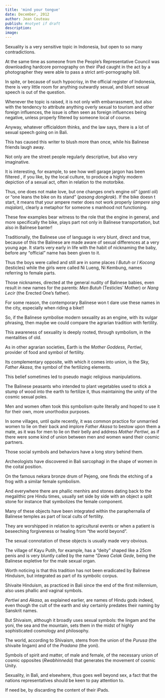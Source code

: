 ```yaml
---
title: 'mind your tongue'
date: December, 2012
author: Jean Couteau
publish: #notyet if draft
description:
image:
---
```

Sexuality is a very sensitive topic in Indonesia, but open to so many contradictions.

At the same time as someone from the People’s Representative Council was downloading hardcore pornography on their iPad caught in the act by a photographer they were able to pass a strict anti-pornography bill.

In spite, or because of such hypocrisy, in the official register of Indonesia, there is very little room for anything outwardly sexual, and blunt sexual speech is out of the question.

Whenever the topic is raised, it is not only with embarrassment, but also with the tendency to attribute anything overly sexual to tourism and other foreign influences, the issue is often seen as foreign influences being negative, unless properly filtered by someone local of course.

Anyway, whatever officialdom thinks, and the law says, there is a lot of sexual speech going on in Bali.

This has caused this writer to blush more than once, while his Balinese friends laugh away.

Not only are the street people regularly descriptive, but also very imaginative.

It is interesting, for example, to see how well garage jargon has been filtered , if you like, by the local culture, to produce a highly modern depiction of a sexual act, often in relation to the motorbike.

Thus, one does not make love, but one changes one’s engine oil” (_ganti oli_) or “one leans the bike on its stand” (_pasang dongkrak_). If the bike doesn t start, it means that your ampere meter does not work properly (_ampere sing majalan_), clearly a metaphor for someone s manhood not functioning.

These few examples bear witness to the role that the engine in general, and more specifically the bike, plays part not only in Balinese transportation, but also in Balinese banter!

Traditionally, the Balinese use of language is very blunt, direct and true, because of this the Balinese are made aware of sexual differences at a very young age. It starts very early in life with the habit of nicknaming the baby, before any “official” name has been given to it.

Thus the boys were called and still are in some places _I Butuh_ or _I Kocong_ (testicles) while the girls were called Ni Lueng, Ni Kembung, names referring to female parts.

Those nicknames, directed at the general nudity of Balinese babies, even result in new names for the parents: _Men Butuh_ (Testicles’ Mother) or _Nang Lecir_ (the Erected One’s father).

For some reason, the contemporary Balinese won t dare use these names in the city, especially when riding a bike!!

So, if the Balinese symbolise modern sexuality as an engine, with its vulgar phrasing, then maybe we could compare the agrarian tradition with fertility.

This awareness of sexuality is deeply rooted, through symbolism, in the mentalities of old.

As in other agrarian societies, Earth is the _Mother Goddess, Pertiwi_, provider of food and symbol of fertility.

Its complementary opposite, with which it comes into union, is the Sky, _Father Akasa_, the symbol of the fertilizing elements.

This belief sometimes led to pseudo magic religious manipulations.

The Balinese peasants who intended to plant vegetables used to stick a stump of wood into the earth to fertilize it, thus maintaining the unity of the cosmic sexual poles.

Men and women often took this symbolism quite literally and hoped to use it for their own, more unorthodox purposes.

In some villages, until quite recently, it was common practice for unmarried women to lie on their back and implore _Father Akasa_ to bestow upon them a mate, as it was for men to lie on their belly and address _Mother Pertiwi_, as if there were some kind of union between men and women wand their cosmic partners.

Those social symbols and behaviors have a long story behind them.

Archeologists have discovered in Bali sarcophagi in the shape of women in the coital position.

On the famous nekara bronze drum of Pejeng, one finds the etching of a frog with a similar female symbolism.

And everywhere there are phallic menhirs and stones dating back to the megalithic pre Hindu times, usually set side by side with an object a split stone for instance that symbolizes the female component.

Many of these objects have been integrated within the paraphernalia of Balinese temples as part of local cults of fertility.

They are worshipped in relation to agricultural events or when a patient is beseeching forgiveness or healing from “the world beyond”.

The sexual connotation of these objects is usually made very obvious.

The village of Kayu Putih, for example, has a “deity” shaped like a 25cm penis and is very bluntly called by the name “_Dewa Celak Gede_, being the Balinese expletive for the male sexual organ.

Worth noticing is that this tradition has not been eradicated by Balinese Hinduism, but integrated as part of its symbolic corpus.

Shivaite Hinduism, as practiced in Bali since the end of the first millennium, also uses phallic and vaginal symbols.

_Pertiwi_ and _Akasa_, as explained earlier, are names of Hindu gods indeed, even though the cult of the earth and sky certainly predates their naming by Sanskrit names.

But Shivaism, although it broadly uses sexual symbols: the lingam and the yoni, the sea and the mountain, sets them in the midst of highly sophisticated cosmology and philosophy.

The world, according to Shivaism, stems from the union of the _Purusa_ (the shivaite lingam) and of the _Pradana_ (the yoni).

Symbols of spirit and matter, of male and female, of the necessary union of cosmic opposites (_Rwabhinneda_) that generates the movement of cosmic Unity.

Sexuality, in Bali, and elsewhere, thus goes well beyond sex, a fact that the nations representatives should be keen to pay attention to.

If need be, by discarding the content of their iPads.
